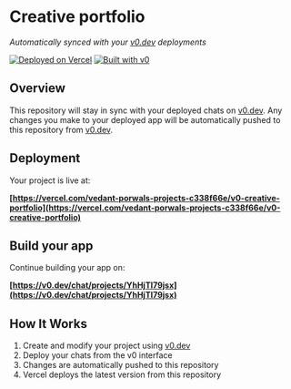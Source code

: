 # Creative portfolio

*Automatically synced with your [v0.dev](https://v0.dev) deployments*

[![Deployed on Vercel](https://img.shields.io/badge/Deployed%20on-Vercel-black?style=for-the-badge&logo=vercel)](https://vercel.com/vedant-porwals-projects-c338f66e/v0-creative-portfolio)
[![Built with v0](https://img.shields.io/badge/Built%20with-v0.dev-black?style=for-the-badge)](https://v0.dev/chat/projects/YhHjTI79jsx)

## Overview

This repository will stay in sync with your deployed chats on [v0.dev](https://v0.dev).
Any changes you make to your deployed app will be automatically pushed to this repository from [v0.dev](https://v0.dev).

## Deployment

Your project is live at:

**[https://vercel.com/vedant-porwals-projects-c338f66e/v0-creative-portfolio](https://vercel.com/vedant-porwals-projects-c338f66e/v0-creative-portfolio)**

## Build your app

Continue building your app on:

**[https://v0.dev/chat/projects/YhHjTI79jsx](https://v0.dev/chat/projects/YhHjTI79jsx)**

## How It Works

1. Create and modify your project using [v0.dev](https://v0.dev)
2. Deploy your chats from the v0 interface
3. Changes are automatically pushed to this repository
4. Vercel deploys the latest version from this repository